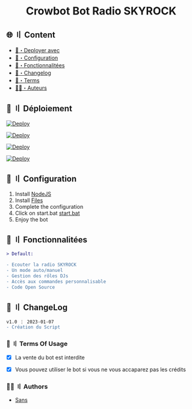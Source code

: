 
<h1 align="center">
  Crowbot Bot Radio SKYROCK
</h1>


## <a id="content"></a>🌐 〢 Content
- [📩・Deployer avec](#deploys)
- [🎉・Configuration](#setup)
- [🔰・Fonctionnalitées](#features)
- [📝・Changelog](#changelog)
- [💼・Terms](#terms)
- [🕵️‍♂️・Auteurs](#authors)


## <a id="deploys"></a>📩 〢 Déploiement
[![Deploy](https://raw.githubusercontent.com/002-sans/deploy-buttons/main/buttons/remade/replit.svg)](https://replit.com/github/002-sans/Crow-Radio)

[![Deploy](https://raw.githubusercontent.com/002-sans/deploy-buttons/main/buttons/remade/glitch.svg)](https://glitch.com/edit/#!/import/github/002-sans/Crow-Radio)

[![Deploy](https://raw.githubusercontent.com/002-sans/deploy-buttons/main/buttons/remade/heroku.svg)](https://heroku.com/deploy/?template=https://github.com/002-sans/Crow-Radio)

[![Deploy](https://raw.githubusercontent.com/002-sans/deploy-buttons/main/buttons/remade/railway.svg)](https://railway.app/new/template?template=https://github.com/002-sans/Crow-Radio)




## <a id="setup"></a> 📁 〢 Configuration
1. Install [NodeJS](https://nodejs.org/en)
2. Install [Files](https://github.com/002-sans/Crow-Radio/archive/refs/heads/main.zip)
3. Complete the configuration
4. Click on start.bat [start.bat](https://github.com/002-sans/Crow-Radio/blob/main/start.bat)
5. Enjoy the bot




## <a id="features"></a>🔰 〢 Fonctionnalitées
```diff
> Default:

- Ecouter la radio SKYROCK
- Un mode auto/manuel
- Gestion des rôles DJs
- Accès aux commandes personnalisable
- Code Open Source
```




## <a id="changelog"></a>💭 〢 ChangeLog

```diff
v1.0 ⋮ 2023-01-07
- Création du Script
```


### <a id="terms"></a>💼 〢 Terms Of Usage
- [x] La vente du bot est interdite
- [x] Vous pouvez utiliser le bot si vous ne vous accaparez pas les crédits


### <a id="authors"></a>🕵️‍♂️ 〢 Authors
- [Sans](https://github.com/002-sans)